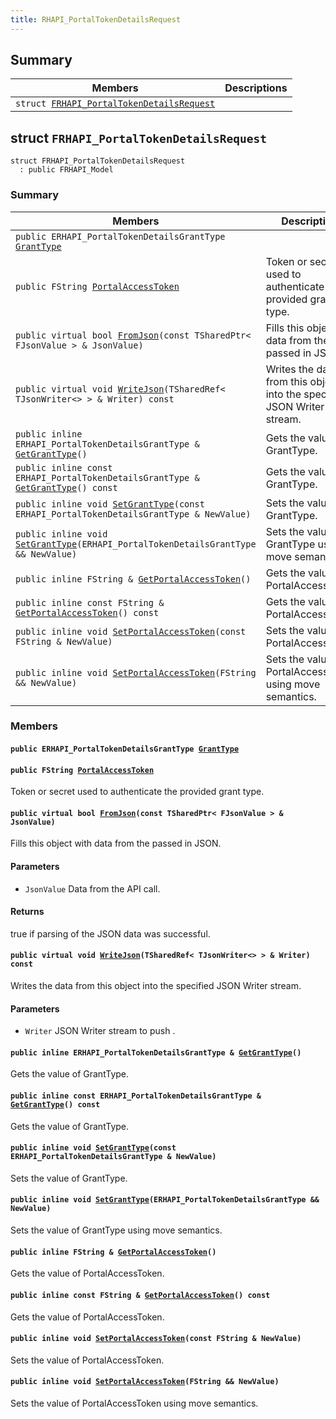 ```yaml
---
title: RHAPI_PortalTokenDetailsRequest
---
```


## Summary

 Members                        | Descriptions                                
--------------------------------|---------------------------------------------
`struct `[`FRHAPI_PortalTokenDetailsRequest`](#structFRHAPI__PortalTokenDetailsRequest) | 

## struct `FRHAPI_PortalTokenDetailsRequest` <a id="structFRHAPI__PortalTokenDetailsRequest"></a>

```
struct FRHAPI_PortalTokenDetailsRequest
  : public FRHAPI_Model
```

### Summary

 Members                        | Descriptions                                
--------------------------------|---------------------------------------------
`public ERHAPI_PortalTokenDetailsGrantType `[`GrantType`](#structFRHAPI__PortalTokenDetailsRequest_1a548d6c8ee9cc94951d52dad3126cf369) | 
`public FString `[`PortalAccessToken`](#structFRHAPI__PortalTokenDetailsRequest_1a5f955bb90686ea2875c2fe02ea524a98) | Token or secret used to authenticate the provided grant type.
`public virtual bool `[`FromJson`](#structFRHAPI__PortalTokenDetailsRequest_1a19d4549a8b5e8247a9211a483b8b82da)`(const TSharedPtr< FJsonValue > & JsonValue)` | Fills this object with data from the passed in JSON.
`public virtual void `[`WriteJson`](#structFRHAPI__PortalTokenDetailsRequest_1a5c59dadf4f3d6a428fad912c853e9657)`(TSharedRef< TJsonWriter<> > & Writer) const` | Writes the data from this object into the specified JSON Writer stream.
`public inline ERHAPI_PortalTokenDetailsGrantType & `[`GetGrantType`](#structFRHAPI__PortalTokenDetailsRequest_1a3288088d30488fec6977a5c49e65852e)`()` | Gets the value of GrantType.
`public inline const ERHAPI_PortalTokenDetailsGrantType & `[`GetGrantType`](#structFRHAPI__PortalTokenDetailsRequest_1aa7bcdb1c408aade1f84ed9b152fbdffb)`() const` | Gets the value of GrantType.
`public inline void `[`SetGrantType`](#structFRHAPI__PortalTokenDetailsRequest_1a6a742769dc62a4b77c63fc4dcb8d6ece)`(const ERHAPI_PortalTokenDetailsGrantType & NewValue)` | Sets the value of GrantType.
`public inline void `[`SetGrantType`](#structFRHAPI__PortalTokenDetailsRequest_1a026dca8a423de9cb90d5f9ed7652d238)`(ERHAPI_PortalTokenDetailsGrantType && NewValue)` | Sets the value of GrantType using move semantics.
`public inline FString & `[`GetPortalAccessToken`](#structFRHAPI__PortalTokenDetailsRequest_1a72ef5b98cae8e362389b4f1942ffab7d)`()` | Gets the value of PortalAccessToken.
`public inline const FString & `[`GetPortalAccessToken`](#structFRHAPI__PortalTokenDetailsRequest_1a6e8f63fe8761ed620b1ff42fc0e85fb6)`() const` | Gets the value of PortalAccessToken.
`public inline void `[`SetPortalAccessToken`](#structFRHAPI__PortalTokenDetailsRequest_1a23dddfeacb87b7f85290d6616685bb1c)`(const FString & NewValue)` | Sets the value of PortalAccessToken.
`public inline void `[`SetPortalAccessToken`](#structFRHAPI__PortalTokenDetailsRequest_1a8b736356761517291a986bc56b7f34e3)`(FString && NewValue)` | Sets the value of PortalAccessToken using move semantics.

### Members

#### `public ERHAPI_PortalTokenDetailsGrantType `[`GrantType`](#structFRHAPI__PortalTokenDetailsRequest_1a548d6c8ee9cc94951d52dad3126cf369) <a id="structFRHAPI__PortalTokenDetailsRequest_1a548d6c8ee9cc94951d52dad3126cf369"></a>

#### `public FString `[`PortalAccessToken`](#structFRHAPI__PortalTokenDetailsRequest_1a5f955bb90686ea2875c2fe02ea524a98) <a id="structFRHAPI__PortalTokenDetailsRequest_1a5f955bb90686ea2875c2fe02ea524a98"></a>

Token or secret used to authenticate the provided grant type.

#### `public virtual bool `[`FromJson`](#structFRHAPI__PortalTokenDetailsRequest_1a19d4549a8b5e8247a9211a483b8b82da)`(const TSharedPtr< FJsonValue > & JsonValue)` <a id="structFRHAPI__PortalTokenDetailsRequest_1a19d4549a8b5e8247a9211a483b8b82da"></a>

Fills this object with data from the passed in JSON.

#### Parameters
* `JsonValue` Data from the API call.

#### Returns
true if parsing of the JSON data was successful.

#### `public virtual void `[`WriteJson`](#structFRHAPI__PortalTokenDetailsRequest_1a5c59dadf4f3d6a428fad912c853e9657)`(TSharedRef< TJsonWriter<> > & Writer) const` <a id="structFRHAPI__PortalTokenDetailsRequest_1a5c59dadf4f3d6a428fad912c853e9657"></a>

Writes the data from this object into the specified JSON Writer stream.

#### Parameters
* `Writer` JSON Writer stream to push .

#### `public inline ERHAPI_PortalTokenDetailsGrantType & `[`GetGrantType`](#structFRHAPI__PortalTokenDetailsRequest_1a3288088d30488fec6977a5c49e65852e)`()` <a id="structFRHAPI__PortalTokenDetailsRequest_1a3288088d30488fec6977a5c49e65852e"></a>

Gets the value of GrantType.

#### `public inline const ERHAPI_PortalTokenDetailsGrantType & `[`GetGrantType`](#structFRHAPI__PortalTokenDetailsRequest_1aa7bcdb1c408aade1f84ed9b152fbdffb)`() const` <a id="structFRHAPI__PortalTokenDetailsRequest_1aa7bcdb1c408aade1f84ed9b152fbdffb"></a>

Gets the value of GrantType.

#### `public inline void `[`SetGrantType`](#structFRHAPI__PortalTokenDetailsRequest_1a6a742769dc62a4b77c63fc4dcb8d6ece)`(const ERHAPI_PortalTokenDetailsGrantType & NewValue)` <a id="structFRHAPI__PortalTokenDetailsRequest_1a6a742769dc62a4b77c63fc4dcb8d6ece"></a>

Sets the value of GrantType.

#### `public inline void `[`SetGrantType`](#structFRHAPI__PortalTokenDetailsRequest_1a026dca8a423de9cb90d5f9ed7652d238)`(ERHAPI_PortalTokenDetailsGrantType && NewValue)` <a id="structFRHAPI__PortalTokenDetailsRequest_1a026dca8a423de9cb90d5f9ed7652d238"></a>

Sets the value of GrantType using move semantics.

#### `public inline FString & `[`GetPortalAccessToken`](#structFRHAPI__PortalTokenDetailsRequest_1a72ef5b98cae8e362389b4f1942ffab7d)`()` <a id="structFRHAPI__PortalTokenDetailsRequest_1a72ef5b98cae8e362389b4f1942ffab7d"></a>

Gets the value of PortalAccessToken.

#### `public inline const FString & `[`GetPortalAccessToken`](#structFRHAPI__PortalTokenDetailsRequest_1a6e8f63fe8761ed620b1ff42fc0e85fb6)`() const` <a id="structFRHAPI__PortalTokenDetailsRequest_1a6e8f63fe8761ed620b1ff42fc0e85fb6"></a>

Gets the value of PortalAccessToken.

#### `public inline void `[`SetPortalAccessToken`](#structFRHAPI__PortalTokenDetailsRequest_1a23dddfeacb87b7f85290d6616685bb1c)`(const FString & NewValue)` <a id="structFRHAPI__PortalTokenDetailsRequest_1a23dddfeacb87b7f85290d6616685bb1c"></a>

Sets the value of PortalAccessToken.

#### `public inline void `[`SetPortalAccessToken`](#structFRHAPI__PortalTokenDetailsRequest_1a8b736356761517291a986bc56b7f34e3)`(FString && NewValue)` <a id="structFRHAPI__PortalTokenDetailsRequest_1a8b736356761517291a986bc56b7f34e3"></a>

Sets the value of PortalAccessToken using move semantics.

